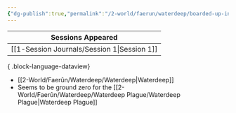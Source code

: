 ```yaml
---
{"dg-publish":true,"permalink":"/2-world/faerun/waterdeep/boarded-up-inn/","created":"2025-02-22T18:33:07.951-05:00","updated":"2025-02-24T20:32:33.848-05:00"}
---
```


| Sessions Appeared                              |
| ---------------------------------------------- |
| [[1-Session Journals/Session 1\|Session 1]] |

{ .block-language-dataview}

- [[2-World/Faerûn/Waterdeep/Waterdeep\|Waterdeep]]
- Seems to be ground zero for the [[2-World/Faerûn/Waterdeep/Waterdeep Plague/Waterdeep Plague\|Waterdeep Plague]]

